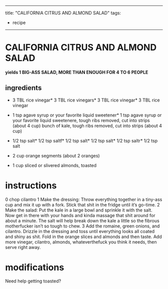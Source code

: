 
	
---
title: "CALIFORNIA CITRUS AND ALMOND SALAD"
tags:
  - recipe
---
# CALIFORNIA CITRUS AND ALMOND SALAD
#### yields 1 BIG-ASS SALAD, MORE THAN ENOUGH FOR 4 TO 6 PEOPLE

## ingredients
* 3 TBL rice vinegar* 3 TBL rice vinegars* 3 TBL rice vinegar* 3 TBL rice vinegar
* 1 tsp agave syrup or your favorite liquid sweetener* 1 tsp agave syrup or your favorite liquid sweetenere, tough ribs removed, cut into strips (about 4 cup) bunch of kale, tough ribs removed, cut into strips (about 4 cup)

* 1/2 tsp salt* 1/2 tsp saltf* 1/2 tsp salt* 1/2 tsp salt* 1/2 tsp saltr* 1/2 tsp salt
* 2 cup orange segments (about 2 oranges)

* 1 cup sliced or slivered almonds, toasted

# instructions
0 chop cilantro
1 Make the dressing: Throw everything together in a tiny-ass cup and mix it up with a fork. Stick that shit in the fridge until it’s go-time.
2 Make the salad: Put the kale in a large bowl and sprinkle it with the salt. Now get in there with your hands and kinda massage that shit around for about a minute. The salt will help break down the kale a little so the fibrous motherfucker isn’t so tough to chew.
3 Add the romaine, green onions, and cilantro. Drizzle in the dressing and toss until everything looks all coated and shiny as shit. Fold in the orange slices and almonds and then taste. Add more vinegar, cilantro, almonds, whateverthefuck you think it needs, then serve right away.

# modifications

Need help getting toasted?
	

